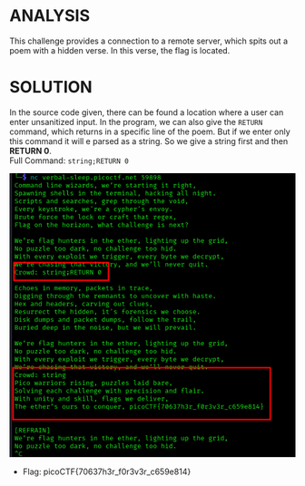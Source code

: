 # ANALYSIS
This challenge provides a connection to a remote server, which spits out a poem with a hidden verse. In this verse, the flag is located.  
  

# SOLUTION
In the source code given, there can be found a location where a user can enter unsanitized input. In the program, we can also give the `RETURN` command, which returns in a specific line of the poem. But if we enter only this command it will e parsed as a string. So we give a string first and then **RETURN 0**.  
Full Command: `string;RETURN 0` 
  

![](assets/solve.png)
  
  

* Flag: picoCTF{70637h3r_f0r3v3r_c659e814}
